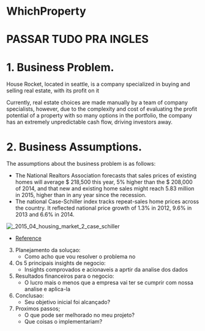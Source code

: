 # WhichProperty
# PASSAR TUDO PRA INGLES

# 1. Business Problem.

House Rocket, located in seattle, is a company specialized in buying and selling real estate, with its profit on it

Currently, real estate choices are made manually by a team of company specialists, however, due to the complexity and cost of evaluating the profit potential of a property with so many options in the portfolio, the company has an extremely unpredictable cash flow, driving investors away. 

# 2. Business Assumptions.

The assumptions about the business problem is as follows:

- The National Realtors Association forecasts that sales prices of existing homes will average $ 218,500 this year, 5% higher than the $ 208,000 of 2014, and that new and existing home sales might reach 5.83 million in 2015, higher than in any year since the recession.
- The national Case-Schiller index tracks repeat-sales home prices across the country. It reflected national price growth of 1.3% in 2012, 9.6% in 2013 and 6.6% in 2014.

![_2015_04_housing_market_2_case_schiller](https://user-images.githubusercontent.com/72039442/117127180-2430ff80-ad72-11eb-8f31-7acb474cc8f2.png)

- [Reference](https://smartasset.com/mortgage/housing-market-2015#:~:text=2015%20Forecast&text=The%20National%20Realtors%20Association%20forecasts,any%20year%20since%20the%20recession. )


   
3. Planejamento da soluçao:
    - Como acho que vou resolver o problema no 
4. Os 5 principais insights de negocio:
    - Insights comprovados e acionaveis a aprtir da analise dos dados
5. Resultados financeiros para o negocio:
    - O lucro mais o menos que a empresa vai ter se cumprir com nossa analise e aplica-la
6. Conclusao:
    - Seu objetivo inicial foi alcançado?
7. Proximos passos;
    - O que pode ser melhorado no meu projeto?
    - Que coisas o implementariam?



